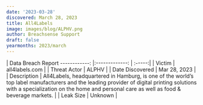 ```yaml
---
date: '2023-03-28'
discovered: March 28, 2023
title: All4Labels
image: images/blog/ALPHV.png
author: Breachsense Support
draft: false
yearmonths: 2023/march
---
```



| Data Breach Report
------------:     |:-------------:    | :-----:|
| Victim      | all4labels.com      | 
| Threat Actor      | ALPHV      | 
| Date Discovered      | Mar 28, 2023      | 
| Description      | All4Labels, headquartered in Hamburg, is one of the world’s top label manufacturers and the leading provider of digital printing solutions with a specialization on the home and personal care as well as food & beverage markets.      | 
| Leak Size      | Unknown      | 

